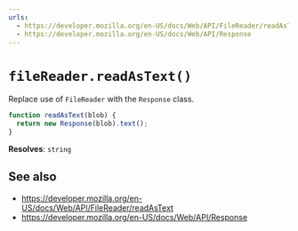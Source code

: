 ```yaml
---
urls:
  - https://developer.mozilla.org/en-US/docs/Web/API/FileReader/readAsText
  - https://developer.mozilla.org/en-US/docs/Web/API/Response
---
```


# `fileReader.readAsText()`

Replace use of `FileReader` with the `Response` class.

```js
function readAsText(blob) {
  return new Response(blob).text();
}
```

**Resolves**: `string`

## See also

- https://developer.mozilla.org/en-US/docs/Web/API/FileReader/readAsText
- https://developer.mozilla.org/en-US/docs/Web/API/Response
